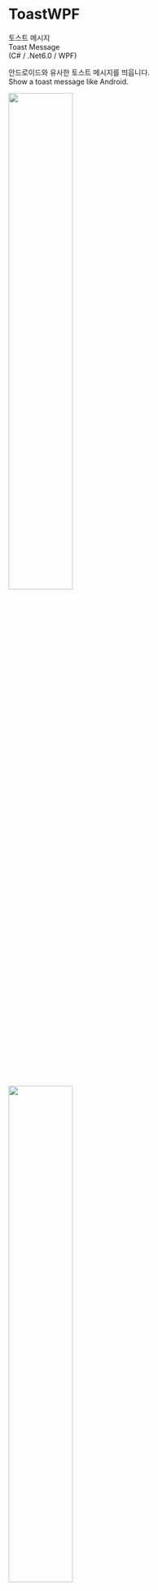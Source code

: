 # ToastWPF

토스트 메시지</br>
Toast Message</br>
(C# / .Net6.0 / WPF)

안드로이드와 유사한 토스트 메시지를 띄웁니다.</br>
Show a toast message like Android.</br>

<img width="50%" src="https://user-images.githubusercontent.com/60687214/192128310-552a2f81-372c-41aa-bcef-9836651c8b21.gif"/>

<img width="50%" src="https://user-images.githubusercontent.com/60687214/192128311-bb4f0e77-5570-4c51-859d-0c842780760f.gif"/>

'ToastWPF.dll' 참조추가</br>
add 'ToastWPF.dll' reference</br>
`using ToastWPF;`

토스트 띄우기.</br>
Show message</br>
`Toast.Show("Message to show");`

시간 지정하여 띄우기.</br>
Show message with set time
(Millisecond)</br>
`Toast.Show("Message to show", 1500);`

위치 지정</br>
Set position</br>
(다음 메시지 부터 적용 됨.)</br>
(Applied from the next message.)</br>
`Toast.SetPosition(owner: this, horizontalPos: 0.5, verticalPos: 0.8);`

[horizontalPos] : left(0) ~ center(0.5) ~ right(1)</br>
[verticalPos] : top(0) ~ center(0.5) ~ bottom(1)</br>

